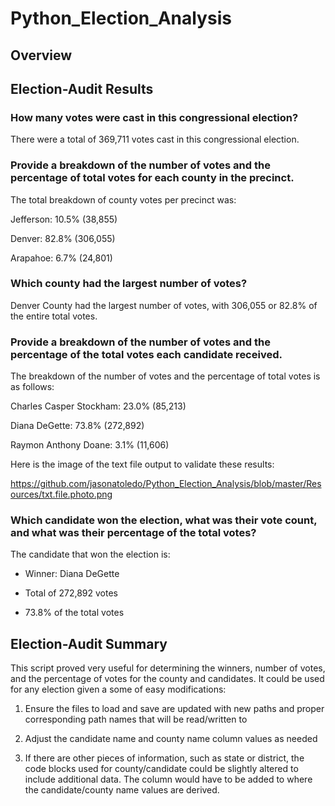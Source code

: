 # Python_Election_Analysis

## Overview



## Election-Audit Results

### How many votes were cast in this congressional election?

There were a total of 369,711 votes cast in this congressional election.

### Provide a breakdown of the number of votes and the percentage of total votes for each county in the precinct.

The total breakdown of county votes per precinct was:

Jefferson: 10.5% (38,855)

Denver: 82.8% (306,055)

Arapahoe: 6.7% (24,801)

### Which county had the largest number of votes?

Denver County had the largest number of votes, with 306,055 or 82.8% of the entire total votes.

### Provide a breakdown of the number of votes and the percentage of the total votes each candidate received.

The breakdown of the number of votes and the percentage of total votes is as follows:

Charles Casper Stockham: 23.0% (85,213)

Diana DeGette: 73.8% (272,892)

Raymon Anthony Doane: 3.1% (11,606)

Here is the image of the text file output to validate these results:

https://github.com/jasonatoledo/Python_Election_Analysis/blob/master/Resources/txt.file.photo.png

### Which candidate won the election, what was their vote count, and what was their percentage of the total votes?

The candidate that won the election is:

* Winner: Diana DeGette

* Total of 272,892 votes 

* 73.8% of the total votes

## Election-Audit Summary

This script proved very useful for determining the winners, number of votes, and the percentage of votes for the county and candidates. It could be used for any election given a some of easy modifications:

1) Ensure the files to load and save are updated with new paths and proper corresponding path names that will be read/written to

2) Adjust the candidate name and county name column values as needed

3) If there are other pieces of information, such as state or district, the code blocks used for county/candidate could be slightly altered to include additional data. The column would have to be added to where the candidate/county name values are derived.
